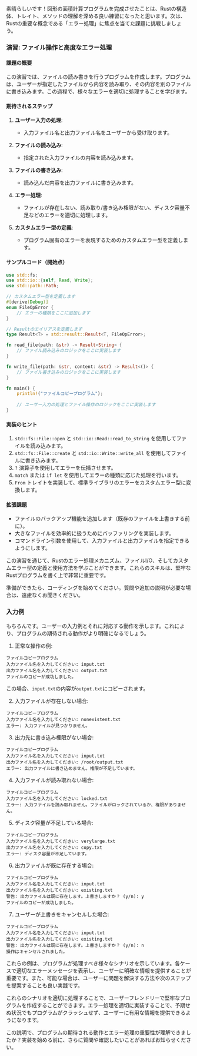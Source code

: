 素晴らしいです！図形の面積計算プログラムを完成させたことは、Rustの構造体、トレイト、メソッドの理解を深める良い練習になったと思います。次は、Rustの重要な概念である「エラー処理」に焦点を当てた課題に挑戦しましょう。

### 演習: ファイル操作と高度なエラー処理

#### 課題の概要
この演習では、ファイルの読み書きを行うプログラムを作成します。プログラムは、ユーザーが指定したファイルから内容を読み取り、その内容を別のファイルに書き込みます。この過程で、様々なエラーを適切に処理することを学びます。

#### 期待されるステップ

1. **ユーザー入力の処理**:
   - 入力ファイル名と出力ファイル名をユーザーから受け取ります。

2. **ファイルの読み込み**:
   - 指定された入力ファイルの内容を読み込みます。

3. **ファイルの書き込み**:
   - 読み込んだ内容を出力ファイルに書き込みます。

4. **エラー処理**:
   - ファイルが存在しない、読み取り/書き込み権限がない、ディスク容量不足などのエラーを適切に処理します。

5. **カスタムエラー型の定義**:
   - プログラム固有のエラーを表現するためのカスタムエラー型を定義します。

#### サンプルコード（開始点）

```rust
use std::fs;
use std::io::{self, Read, Write};
use std::path::Path;

// カスタムエラー型を定義します
#[derive(Debug)]
enum FileOpError {
    // エラーの種類をここに追加します
}

// Resultのエイリアスを定義します
type Result<T> = std::result::Result<T, FileOpError>;

fn read_file(path: &str) -> Result<String> {
    // ファイル読み込みのロジックをここに実装します
}

fn write_file(path: &str, content: &str) -> Result<()> {
    // ファイル書き込みのロジックをここに実装します
}

fn main() {
    println!("ファイルコピープログラム");
    
    // ユーザー入力の処理とファイル操作のロジックをここに実装します
}
```

#### 実装のヒント

1. `std::fs::File::open` と `std::io::Read::read_to_string` を使用してファイルを読み込みます。
2. `std::fs::File::create` と `std::io::Write::write_all` を使用してファイルに書き込みます。
3. `?` 演算子を使用してエラーを伝播させます。
4. `match` または `if let` を使用してエラーの種類に応じた処理を行います。
5. `From` トレイトを実装して、標準ライブラリのエラーをカスタムエラー型に変換します。

#### 拡張課題

- ファイルのバックアップ機能を追加します（既存のファイルを上書きする前に）。
- 大きなファイルを効率的に扱うためにバッファリングを実装します。
- コマンドライン引数を使用して、入力ファイルと出力ファイルを指定できるようにします。

この演習を通じて、Rustのエラー処理メカニズム、ファイルI/O、そしてカスタムエラー型の定義と使用方法を学ぶことができます。これらのスキルは、堅牢なRustプログラムを書く上で非常に重要です。

準備ができたら、コーディングを始めてください。質問や追加の説明が必要な場合は、遠慮なくお聞きください。



### 入力例

もちろんです。ユーザーの入力例とそれに対応する動作を示します。これにより、プログラムの期待される動作がより明確になるでしょう。



1. 正常な操作の例:

```
ファイルコピープログラム
入力ファイル名を入力してください: input.txt
出力ファイル名を入力してください: output.txt
ファイルのコピーが成功しました。
```

この場合、`input.txt`の内容が`output.txt`にコピーされます。

2. 入力ファイルが存在しない場合:

```
ファイルコピープログラム
入力ファイル名を入力してください: nonexistent.txt
エラー: 入力ファイルが見つかりません。
```

3. 出力先に書き込み権限がない場合:

```
ファイルコピープログラム
入力ファイル名を入力してください: input.txt
出力ファイル名を入力してください: /root/output.txt
エラー: 出力ファイルに書き込めません。権限が不足しています。
```

4. 入力ファイルが読み取れない場合:

```
ファイルコピープログラム
入力ファイル名を入力してください: locked.txt
エラー: 入力ファイルを読み取れません。ファイルがロックされているか、権限がありません。
```

5. ディスク容量が不足している場合:

```
ファイルコピープログラム
入力ファイル名を入力してください: verylarge.txt
出力ファイル名を入力してください: copy.txt
エラー: ディスク容量が不足しています。
```

6. 出力ファイルが既に存在する場合:

```
ファイルコピープログラム
入力ファイル名を入力してください: input.txt
出力ファイル名を入力してください: existing.txt
警告: 出力ファイルは既に存在します。上書きしますか？ (y/n): y
ファイルのコピーが成功しました。
```

7. ユーザーが上書きをキャンセルした場合:

```
ファイルコピープログラム
入力ファイル名を入力してください: input.txt
出力ファイル名を入力してください: existing.txt
警告: 出力ファイルは既に存在します。上書きしますか？ (y/n): n
操作はキャンセルされました。
```

これらの例は、プログラムが処理すべき様々なシナリオを示しています。各ケースで適切なエラーメッセージを表示し、ユーザーに明確な情報を提供することが重要です。また、可能な場合は、ユーザーに問題を解決する方法や次のステップを提案することも良い実践です。

これらのシナリオを適切に処理することで、ユーザーフレンドリーで堅牢なプログラムを作成することができます。エラー処理を適切に実装することで、予期せぬ状況でもプログラムがクラッシュせず、ユーザーに有用な情報を提供できるようになります。

この説明で、プログラムの期待される動作とエラー処理の重要性が理解できましたか？実装を始める前に、さらに質問や確認したいことがあればお知らせください。